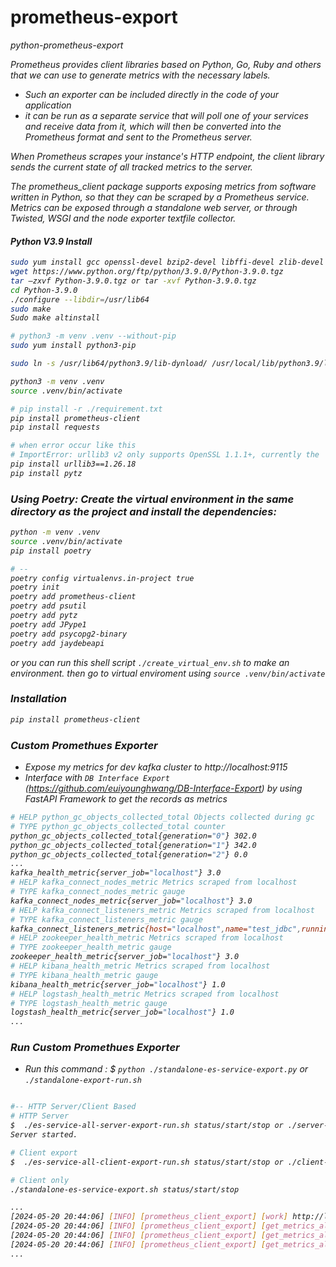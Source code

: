 # prometheus-export
<i>python-prometheus-export

Prometheus provides client libraries based on Python, Go, Ruby and others that we can use to generate metrics with the necessary labels. 
- Such an exporter can be included directly in the code of your application
- it can be run as a separate service that will poll one of your services and receive data from it, which will then be converted into the Prometheus format and sent to the Prometheus server. 

When Prometheus scrapes your instance's HTTP endpoint, the client library sends the current state of all tracked metrics to the server.

The prometheus_client package supports exposing metrics from software written in Python, so that they can be scraped by a Prometheus service.
Metrics can be exposed through a standalone web server, or through Twisted, WSGI and the node exporter textfile collector.


#### Python V3.9 Install
```bash
sudo yum install gcc openssl-devel bzip2-devel libffi-devel zlib-devel git 
wget https://www.python.org/ftp/python/3.9.0/Python-3.9.0.tgz 
tar –zxvf Python-3.9.0.tgz or tar -xvf Python-3.9.0.tgz 
cd Python-3.9.0 
./configure --libdir=/usr/lib64 
sudo make 
Sudo make altinstall 

# python3 -m venv .venv --without-pip
sudo yum install python3-pip

sudo ln -s /usr/lib64/python3.9/lib-dynload/ /usr/local/lib/python3.9/lib-dynload

python3 -m venv .venv
source .venv/bin/activate

# pip install -r ./requirement.txt
pip install prometheus-client
pip install requests

# when error occur like this
# ImportError: urllib3 v2 only supports OpenSSL 1.1.1+, currently the 'ssl' module is compiled with 'OpenSSL 1.0.2k-fips  26 Jan 2017'. See: https://github.com/urllib3/urllib3/issues/2168
pip install urllib3==1.26.18
pip install pytz
```


### Using Poetry: Create the virtual environment in the same directory as the project and install the dependencies:
```bash
python -m venv .venv
source .venv/bin/activate
pip install poetry

# --
poetry config virtualenvs.in-project true
poetry init
poetry add prometheus-client
poetry add psutil
poetry add pytz
poetry add JPype1
poetry add psycopg2-binary
poetry add jaydebeapi
```
or you can run this shell script `./create_virtual_env.sh` to make an environment. then go to virtual enviroment using `source .venv/bin/activate`



### Installation
```bash
pip install prometheus-client
```

### Custom Promethues Exporter
- Expose my metrics for dev kafka cluster to http://localhost:9115
- Interface with `DB Interface Export` (https://github.com/euiyounghwang/DB-Interface-Export) by using FastAPI Framework to get the records as metrics
```bash
# HELP python_gc_objects_collected_total Objects collected during gc
# TYPE python_gc_objects_collected_total counter
python_gc_objects_collected_total{generation="0"} 302.0
python_gc_objects_collected_total{generation="1"} 342.0
python_gc_objects_collected_total{generation="2"} 0.0
...
kafka_health_metric{server_job="localhost"} 3.0
# HELP kafka_connect_nodes_metric Metrics scraped from localhost
# TYPE kafka_connect_nodes_metric gauge
kafka_connect_nodes_metric{server_job="localhost"} 3.0
# HELP kafka_connect_listeners_metric Metrics scraped from localhost
# TYPE kafka_connect_listeners_metric gauge
kafka_connect_listeners_metric{host="localhost",name="test_jdbc",running="RUNNING",server_job="localhost"} 1.0
# HELP zookeeper_health_metric Metrics scraped from localhost
# TYPE zookeeper_health_metric gauge
zookeeper_health_metric{server_job="localhost"} 3.0
# HELP kibana_health_metric Metrics scraped from localhost
# TYPE kibana_health_metric gauge
kibana_health_metric{server_job="localhost"} 1.0
# HELP logstash_health_metric Metrics scraped from localhost
# TYPE logstash_health_metric gauge
logstash_health_metric{server_job="localhost"} 1.0
...
```


### Run Custom Promethues Exporter
- Run this command : $ `python ./standalone-es-service-export.py` or `./standalone-export-run.sh`
```bash

#-- HTTP Server/Client Based
# HTTP Server
$  ./es-service-all-server-export-run.sh status/start/stop or ./server-export-run.sh
Server started.

# Client export
$  ./es-service-all-client-export-run.sh status/start/stop or ./client-export-run.sh

# Client only
./standalone-es-service-export.sh status/start/stop

...
[2024-05-20 20:44:06] [INFO] [prometheus_client_export] [work] http://localhost:9999/health?kafka_url=localhost:9092,localhost:9092,localhost:9092&es_url=localhost:9200,localhost:9200,localhost:9200,localhost:9200&kibana_url=localhost:5601&logstash_url=process
[2024-05-20 20:44:06] [INFO] [prometheus_client_export] [get_metrics_all_envs] 200
[2024-05-20 20:44:06] [INFO] [prometheus_client_export] [get_metrics_all_envs] <Response [200]>
[2024-05-20 20:44:06] [INFO] [prometheus_client_export] [get_metrics_all_envs] {'kafka_url': {'localhost:9092': 'OK', 'GREEN_CNT': 3, 'localhost:9092': 'OK', 'localhost:9092': 'OK'}, 'es_url': {'localhost:9200': 'OK', 'GREEN_CNT': 4, 'localhost:9200': 'OK', 'localhost:9200': 'OK', 'localhost:9200': 'OK'}, 'kibana_url': {'localhost:5601': 'OK', 'GREEN_CNT': 1}, 'logstash_url': 1}
...
```